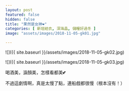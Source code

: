 ```yaml
---
layout: post
featured: false
hidden: false
title: "果然是女神❤️"
categories: [ 新垣結衣, 深海晶, 儲糧好過冬 ]
image: "assets/images/2018-11-05-gk01.jpg"

---
```

![]({{ site.baseurl }}/assets/images/2018-11-05-gk02.jpg)

![]({{ site.baseurl }}/assets/images/2018-11-05-gk03.jpg)

喝酒美，淚顏美，怎樣看都美💕

不過這劇情啊，真是太慢了點，連船戲都很慢（根本沒有！）
